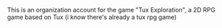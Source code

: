 This is an organization account for the game "Tux Exploration", a 2D RPG game based on Tux (i know there's already a tux rpg game)
